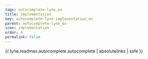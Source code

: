 ```yaml
---
tags: autocomplete-lyne_en
title: Implementation
key: autocomplete-lyne-implementation_en
parent: autocomplete-lyne_en
icon: implementation
order: 4
permalink: false  
---
```

{{ lyne.readmes.autocomplete.autocomplete | absolutelinks | safe }}


